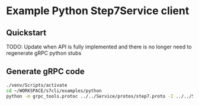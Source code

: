 # Example Python Step7Service client

## Quickstart

TODO: Update when API is fully implemented and there is no longer need to regenerate gRPC python stubs  

## Generate gRPC code

```sh
./venv/Scripts/activate
cd ~/WORKSPACE/s7cli/examples/python
python -m grpc_tools.protoc ../../Service/protos/step7.proto -I ../../Service/protos --python_out=. --grpc_python_out=.
```
